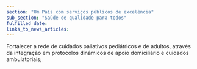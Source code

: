 ```yaml
---
section: "Um País com serviços públicos de excelência"
sub_section: "Saúde de qualidade para todos"
fulfilled_date:
links_to_news_articles:
---
```


Fortalecer a rede de cuidados paliativos pediátricos e de adultos, através da integração em protocolos dinâmicos de apoio domiciliário e cuidados ambulatoriais;